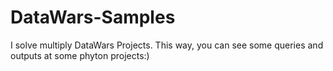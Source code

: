 # DataWars-Samples
I solve multiply DataWars Projects. This way, you can see some queries and outputs at some phyton projects:)
